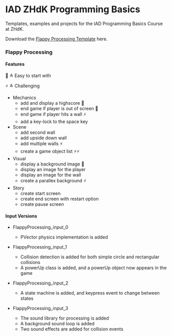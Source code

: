 # IAD ZHdK Programming Basics
Templates, examples and projects for the IAD Programming Basics Course at ZHdK.

Download the [Flappy Processing Template](https://github.com/IAD-ZHDK/programming-basics/releases/download/v1.0/FlappyProcessing.zip) here.

### Flappy Processing

#### Features

🐙 ≙ Easy to start with

⚡️ ≙ Challenging

- Mechanics
	- add and display a highscore 🐙  
	- end game if player is out of screen 🐙
	- end game if player hits a wall ⚡️
	- add a key-lock to the space key
- Scene
	- add second wall
	- add upside down wall
	- add multiple walls ⚡️
	- create a game object list ⚡️⚡️
- Visual
	- display a background image 🐙
	- display an image for the player
	- display an image for the wall
	- create a parallex background ⚡️
- Story
	- create start screen
	- create end screen with restart option
	- create pause screen

#### Input Versions

- FlappyProcessing_input_0
	- PVector physics implementation is added

- FlappyProcessing_input_1
	- Collision detection is added for both simple circle and rectangular collisions
	- A powerUp class is added, and a powerUp object now appears in the game  

- FlappyProcessing_input_2
	- A state machine is added, and keypress event to change between states

- FlappyProcessing_input_3
	- The sound library for processing is added
	- A background sound loop is added
	- Two sound effects are added for collision events
